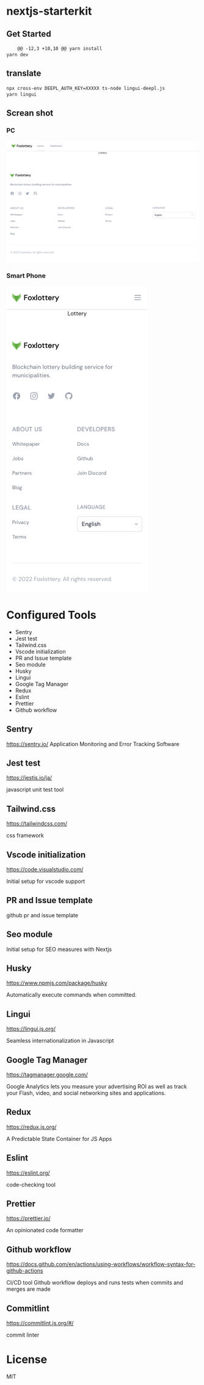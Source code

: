 # nextjs-starterkit

## Get Started

```
	@@ -12,3 +10,10 @@ yarn install
yarn dev
```

## translate

```
npx cross-env DEEPL_AUTH_KEY=XXXXX ts-node lingui-deepl.js
yarn lingui
```

## Screan shot

### PC

<img src="docs/images/pc-size.png">

### Smart Phone

<img src="docs/images/s-size.png">

# Configured Tools

- Sentry
- Jest test
- Tailwind.css
- Vscode initialization
- PR and Issue template
- Seo module
- Husky
- Lingui
- Google Tag Manager
- Redux
- Eslint
- Prettier
- Github workflow

## Sentry

https://sentry.io/
Application Monitoring and Error Tracking Software

## Jest test

https://jestjs.io/ja/

javascript unit test tool

## Tailwind.css

https://tailwindcss.com/

css framework

## Vscode initialization

https://code.visualstudio.com/

Initial setup for vscode support

## PR and Issue template

github pr and issue template

## Seo module

Initial setup for SEO measures with Nextjs

## Husky

https://www.npmjs.com/package/husky

Automatically execute commands when committed.

## Lingui

https://lingui.js.org/

Seamless internationalization in Javascript

## Google Tag Manager

https://tagmanager.google.com/

Google Analytics lets you measure your advertising ROI as well as track your Flash, video, and social networking sites and applications.

## Redux

https://redux.js.org/

A Predictable State Container for JS Apps

## Eslint

https://eslint.org/

code-checking tool

## Prettier

https://prettier.io/

An opinionated code formatter

## Github workflow

https://docs.github.com/en/actions/using-workflows/workflow-syntax-for-github-actions

CI/CD tool
Github workflow deploys and runs tests when commits and merges are made

## Commitlint

https://commitlint.js.org/#/

commit linter

# License

MIT

